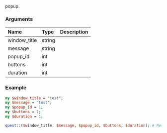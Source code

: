 popup.
### Arguments
**Name**|**Type**|**Description**
:---|:---|:---
window_title|string|
message|string|
popup_id|int|
buttons|int|
duration|int|

### Example

```perl
my $window_title = "test";
my $message = "test";
my $popup_id = 1;
my $buttons = 1;
my $duration = 1;

quest::($window_title, $message, $popup_id, $buttons, $duration); # Returns void
```